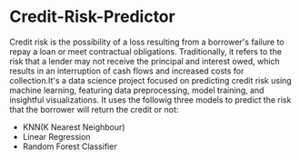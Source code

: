 # Credit-Risk-Predictor
Credit risk is the possibility of a loss resulting from a borrower's failure to repay a loan or meet contractual obligations. Traditionally, it refers to the risk that a lender may not receive the principal and interest owed, which results in an interruption of cash flows and increased costs for collection.It's a data science project focused on predicting credit risk using machine learning, featuring data preprocessing, model training, and insightful visualizations.
It uses the followig three models to predict the risk that the borrower will return the credit or not:
- KNN(K Nearest Neighbour)
- Linear Regression
- Random Forest Classifier
